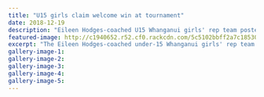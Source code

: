 ```yaml
---
title: "U15 girls claim welcome win at tournament"
date: 2018-12-19
description: "Eileen Hodges-coached U15 Whanganui girls' rep team posted their first win against Manawatu at the Central Districts..."
featured-image: http://c1940652.r52.cf0.rackcdn.com/5c5102bbff2a7c1853000879/U15-girls-chron-19-dec-2018.jpg
excerpt: "The Eileen Hodges-coached under-15 Whanganui girls' rep team posted their first win against Manawatu at the Central Districts age-group cricket tournament in Palmerston North."
gallery-image-1: 
gallery-image-2: 
gallery-image-3: 
gallery-image-4: 
gallery-image-5: 
---
```

